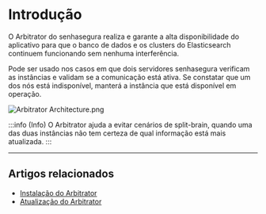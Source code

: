 # Introdução

O Arbitrator do senhasegura realiza e garante a alta disponibilidade do aplicativo para que o banco de dados e os clusters do Elasticsearch continuem funcionando sem nenhuma interferência.

Pode ser usado nos casos em que dois servidores senhasegura verificam as instâncias e validam se a comunicação está ativa. Se constatar que um dos nós está indisponível, manterá a instância que está disponível em operação.

![Arbitrator Architecture.png](https://cdn.document360.io/5a1d58df-64ce-42a2-8b23-688477d32f33/Images/Documentation/Arbitrator%20Architecture.png)

:::info (Info)
O Arbitrator ajuda a evitar cenários de split-brain, quando uma das duas instâncias não tem certeza de qual informação está mais atualizada.
:::

---

## Artigos relacionados

- [Instalação do Arbitrator](/v3-33/docs/pt/arbitrator-installation)
- [Atualização do Arbitrator](/v3-33/docs/pt/arbitrator-update)